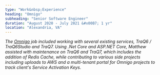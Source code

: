 ```yaml
---
type: "Work&nbsp;Experience"
heading: "Omnigo"
subheading: "Senior Software Engineer"
duration: "August 2020 - July 2021 &#x00B7; 1 yr"
location: "Alexandria, VA"
---
```


<a class="no-tufte-underline" href="/omnigo/"><i class="fa fa-info-circle" aria-hidden="true"/></a> The <a href="https://omnigo.com" target="_blank">Omnigo</a> job included working with several existing services, TraQ6 / TraQ6Studio and TraQ7. Using .Net Core and ASP.NET Core, Matthew assisted with maintenance on TraQ6 and TraQ7, which includes the addition of Redis Cache, while contributing to various side projects including uploads to AWS and a multi-tenant portal for Omnigo projects to track client's Service Activation Keys.
